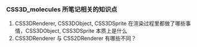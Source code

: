 ### CSS3D_molecules 所笔记相关的知识点

  1. CSS3DRenderer, CSS3DObject, CSS3DSprite 在渲染过程里都做了哪些事情，CSS3DObject, CSS3DSprite 本质上是什么
  2. CSS3DRenderer 与 CSS2DRenderer 有哪些不同？